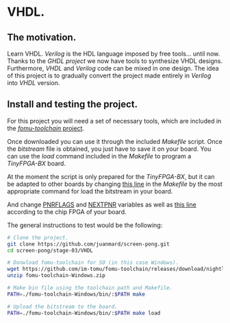 # VHDL.

## The motivation.
Learn VHDL.
_Verilog_ is the HDL language imposed by free tools... until now. Thanks to the _GHDL project_ we now have tools to synthesize VHDL designs. Furthermore, _VHDL_ and _Verilog_ code can be mixed in one design.
The idea of this project is to gradually convert the project made entirely in _Verilog_ into _VHDL_ version. 

## Install and testing the project.
For this project you will need a set of necessary tools, which are included in the [_fomu-toolchain_ project](https://github.com/im-tomu/fomu-toolchain).

Once downloaded you can use it through the included _Makefile_ script. Once the _bitstream_ file is obtained, you just have to save it on your board. You can use the _load_ command included in the _Makefile_ to program a _TinyFPGA-BX_ board.

At the moment the script is only prepared for the _TinyFPGA-BX_, but it can be adapted to other boards by changing [this line](https://github.com/juanmard/screen-pong/blob/68b802912d44cf1c3df8beb5b2d2e85f7acee67f/stage-03/VHDL/Makefile#L70) in the _Makefile_ by the most appropriate command for load the bitstream in your board.

And change [PNRFLAGS](https://github.com/juanmard/screen-pong/blob/68b802912d44cf1c3df8beb5b2d2e85f7acee67f/stage-03/VHDL/Makefile#L6) and [NEXTPNR](https://github.com/juanmard/screen-pong/blob/68b802912d44cf1c3df8beb5b2d2e85f7acee67f/stage-03/VHDL/Makefile#L36) variables as well as [this line](https://github.com/juanmard/screen-pong/blob/68b802912d44cf1c3df8beb5b2d2e85f7acee67f/stage-03/VHDL/Makefile#L51) according to the chip FPGA of your board.

The general instructions to test would be the following:

``` bash
# Clone the project.
git clone https://github.com/juanmard/screen-pong.git
cd screen-pong/stage-03/VHDL

# Donwload fomu-toolchain for SO (in this case Windows).
wget https://github.com/im-tomu/fomu-toolchain/releases/download/nightly/fomu-toolchain-Windows.zip
unzip fomu-toolchain-Windows.zip

# Make bin file using the toolchain path and Makefile.
PATH=./fomu-toolchain-Windows/bin/:$PATH make

# Upload the bitstream to the board.
PATH=./fomu-toolchain-Windows/bin/:$PATH make load 

```

